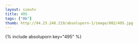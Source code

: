 ```yaml
--- 
layout: sieutv
title: 495
tags: ["0k"]
thumb: http://94.23.248.219/absoluporn-1/image/002/495.jpg
---
```

{% include absoluporn key="495" %} 
